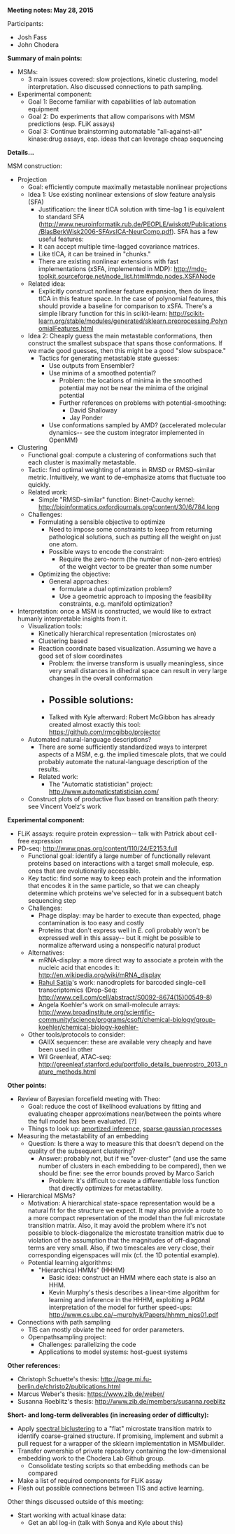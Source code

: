 **Meeting notes: May 28, 2015**

Participants:
- Josh Fass
- John Chodera

**Summary of main points:**
- MSMs:
  - 3 main issues covered: slow projections, kinetic clustering, model interpretation. Also discussed connections to path sampling.
- Experimental component:
  - Goal 1: Become familiar with capabilities of lab automation equipment
  - Goal 2: Do experiments that allow comparisons with MSM predictions (esp. FLiK assays)
  - Goal 3: Continue brainstorming automatable "all-against-all" kinase:drug assays, esp. ideas that can leverage cheap sequencing

**Details...**

MSM construction:
- Projection
  - Goal: efficiently compute maximally metastable nonlinear projections
  - Idea 1: Use existing nonlinear extensions of slow feature analysis (SFA)
    - Justification: the linear tICA solution with time-lag 1 is equivalent to standard SFA (http://www.neuroinformatik.rub.de/PEOPLE/wiskott/Publications/BlasBerkWisk2006-SFAvsICA-NeurComp.pdf). SFA has a few useful features:
     - It can accept multiple time-lagged covariance matrices.
     - Like tICA, it can be trained in "chunks."
     - There are existing nonlinear extensions with fast implementations (xSFA, implemented in MDP): http://mdp-toolkit.sourceforge.net/node_list.html#mdp.nodes.XSFANode
  - Related idea:
    - Explicitly construct nonlinear feature expansion, then do linear tICA in this feature space. In the case of polynomial features, this should provide a baseline for comparison to xSFA. There's a simple library function for this in scikit-learn: http://scikit-learn.org/stable/modules/generated/sklearn.preprocessing.PolynomialFeatures.html
  - Idea 2: Cheaply guess the main metastable conformations, then construct the smallest subspace that spans those conformations. If we made good guesses, then this might be a good "slow subspace."
    - Tactics for generating metastable state guesses:
      - Use outputs from Ensembler?
      - Use minima of a smoothed potential?
        - Problem: the locations of minima in the smoothed potential may not be near the minima of the original potential
        - Further references on problems with potential-smoothing:
          - David Shalloway
          - Jay Ponder
      - Use conformations sampled by AMD? (accelerated molecular dynamics-- see the custom integrator implemented in OpenMM)
- Clustering
  - Functional goal: compute a clustering of conformations such that each cluster is maximally metastable.
  - Tactic: find optimal weighting of atoms in RMSD or RMSD-similar metric. Intuitively, we want to de-emphasize atoms that fluctuate too quickly.
  - Related work:
    - Simple "RMSD-similar" function: Binet-Cauchy kernel: http://bioinformatics.oxfordjournals.org/content/30/6/784.long
  - Challenges:
    - Formulating a sensible objective to optimize
      - Need to impose some constraints to keep from returning pathological solutions, such as putting all the weight on just one atom.
      - Possible ways to encode the constraint:
        - Require the zero-norm (the number of non-zero entries) of the weight vector to be greater than some number
    - Optimizing the objective:
      - General approaches:
        - formulate a dual optimization problem?
        - Use a geometric approach to imposing the feasibility constraints, e.g. manifold optimization?
- Interpretation: once a MSM is constructed, we would like to extract humanly interpretable insights from it.
  - Visualization tools:
    - Kinetically hierarchical representation (microstates on)
    - Clustering based
    - Reaction coordinate based visualization. Assuming we have a good set of slow coordinates
      - Problem: the inverse transform is usually meaningless, since very small distances in dihedral space can result in very large changes in the overall conformation
      - Possible solutions:
        -
      - Talked with Kyle afterward: Robert McGibbon has already created almost exactly this tool: https://github.com/rmcgibbo/projector
  - Automated natural-language descriptions?
    - There are some sufficiently standardized ways to interpret aspects of a MSM, e.g. the implied timescale plots, that we could probably automate the natural-language description of the results.
    - Related work:
      - The "Automatic statistician" project: http://www.automaticstatistician.com/
  - Construct plots of productive flux based on transition path theory: see Vincent Voelz's work

**Experimental component:**
- FLiK assays: require protein expression-- talk with Patrick about cell-free expression
- PD-seq: http://www.pnas.org/content/110/24/E2153.full
  - Functional goal: identify a large number of functionally relevant proteins based on interactions with a target small molecule, esp. ones that are evolutionarily accessible.
  - Key tactic: find some way to keep each protein and the information that encodes it in the same particle, so that we can cheaply determine which proteins we've selected for in a subsequent batch sequencing step
  - Challenges:
    - Phage display: may be harder to execute than expected, phage contamination is too easy and costly
    - Proteins that don't express well in *E. coli* probably won't be expressed well in this assay-- but it might be possible to normalize afterward using a nonspecific natural product
  - Alternatives:
    - mRNA-display: a more direct way to associate a protein with the nucleic acid that encodes it: http://en.wikipedia.org/wiki/mRNA_display
    - [Rahul Satija](http://www.satijalab.org/publications.html)'s work: nanodroplets for barcoded single-cell transcriptomics (Drop-Seq: http://www.cell.com/cell/abstract/S0092-8674(15)00549-8)
    - Angela Koehler's work on small-molecule arrays: http://www.broadinstitute.org/scientific-community/science/programs/csoft/chemical-biology/group-koehler/chemical-biology-koehler-
  - Other tools/protocols to consider:
    - GAIIX sequencer: these are available very cheaply and have been used in other
    - Wil Greenleaf, ATAC-seq: http://greenleaf.stanford.edu/portfolio_details_buenrostro_2013_nature_methods.html

**Other points:**
- Review of Bayesian forcefield meeting with Theo:
  - Goal: reduce the cost of likelihood evaluations by fitting and evaluating cheaper approximations near/between the points where the full model has been evaluated. [?]
  - Things to look up: [amortized inference](http://web.mit.edu/sjgershm/www/GershmanGoodman14.pdf), [sparse gaussian processes](http://jmlr.org/papers/volume6/quinonero-candela05a/quinonero-candela05a.pdf)
- Measuring the metastability of an embedding
  - Question: Is there a way to measure this that doesn't depend on the quality of the subsequent clustering?
    - Answer: probably not, but if we "over-cluster" (and use the same number of clusters in each embedding to be compared), then we should be fine: see the error bounds proved by Marco Sarich
      - Problem: it's difficult to create a differentiable loss function that directly optimizes for metastability.
- Hierarchical MSMs?
  - Motivation: A hierarchical state-space representation would be a natural fit for the structure we expect. It may also provide a route to a more compact representation of the model than the full microstate transition matrix. Also, it may avoid the problem where it's not possible to block-diagonalize the microstate transition matrix due to violation of the assumption that the magnitudes of off-diagonal terms are very small. Also, if two timescales are very close, their corresponding eigenspaces will mix (cf. the 1D potential example).
  - Potential learning algorithms:
    - "Hierarchical HMMs" (HHHM)
      - Basic idea: construct an HMM where each state is also an HHM.
      - Kevin Murphy's thesis describes a linear-time algorithm for learning and inference in the HHHM, exploiting a PGM interpretation of the model for further speed-ups: http://www.cs.ubc.ca/~murphyk/Papers/hhmm_nips01.pdf
- Connections with path sampling
  - TIS can mostly obviate the need for order parameters.
  - Openpathsampling project:
    - Challenges: parallelizing the code
    - Applications to model systems: host-guest systems

**Other references:**
- Christoph Schuette's thesis: http://page.mi.fu-berlin.de/christo2/publications.html
- Marcus Weber's thesis: https://www.zib.de/weber/
- Susanna Roeblitz's thesis: http://www.zib.de/members/susanna.roeblitz

**Short- and long-term deliverables (in increasing order of difficulty):**
- Apply [spectral biclustering](http://scikit-learn.org/stable/modules/biclustering.html) to a "flat" microstate transition matrix to identify coarse-grained structure. If promising, implement and submit a pull request for a wrapper of the sklearn implementation in MSMbuilder.
- Transfer ownership of private repository containing the low-dimensional embedding work to the Chodera Lab Github group.
  - Consolidate testing scripts so that embedding methods can be compared
- Make a list of required components for FLiK assay
- Flesh out possible connections between TIS and active learning.

Other things discussed outside of this meeting:
- Start working with actual kinase data:
  - Get an abl log-in (talk with Sonya and Kyle about this)

